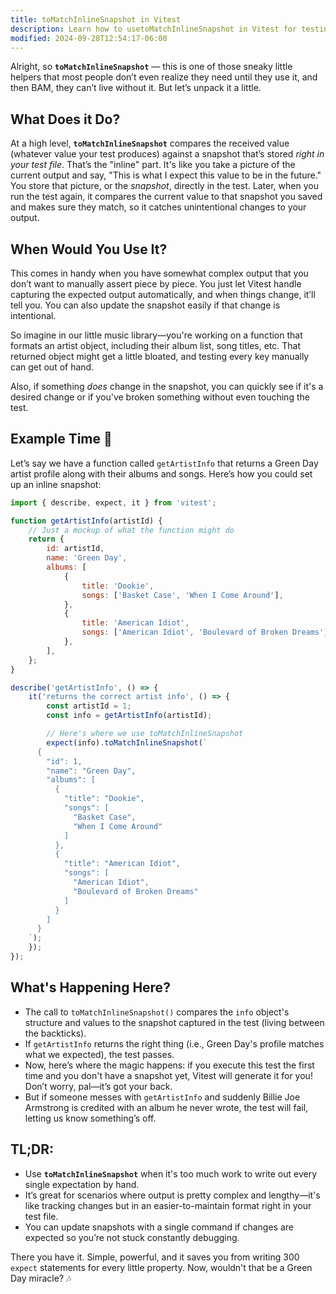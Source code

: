 ```yaml
---
title: toMatchInlineSnapshot in Vitest
description: Learn how to usetoMatchInlineSnapshot in Vitest for testing.
modified: 2024-09-28T12:54:17-06:00
---
```


Alright, so **`toMatchInlineSnapshot`** — this is one of those sneaky little helpers that most people don’t even realize they need until they use it, and then BAM, they can’t live without it. But let’s unpack it a little.

## What Does it Do?

At a high level, **`toMatchInlineSnapshot`** compares the received value (whatever value your test produces) against a snapshot that’s stored *right in your test file*. That’s the "inline" part. It's like you take a picture of the current output and say, "This is what I expect this value to be in the future." You store that picture, or the *snapshot*, directly in the test. Later, when you run the test again, it compares the current value to that snapshot you saved and makes sure they match, so it catches unintentional changes to your output.

## When Would You Use It?

This comes in handy when you have somewhat complex output that you don’t want to manually assert piece by piece. You just let Vitest handle capturing the expected output automatically, and when things change, it’ll tell you. You can also update the snapshot easily if that change is intentional.

So imagine in our little music library—you're working on a function that formats an artist object, including their album list, song titles, etc. That returned object might get a little bloated, and testing every key manually can get out of hand.

Also, if something *does* change in the snapshot, you can quickly see if it's a desired change or if you've broken something without even touching the test.

## Example Time 🎸

Let’s say we have a function called `getArtistInfo` that returns a Green Day artist profile along with their albums and songs. Here’s how you could set up an inline snapshot:

```javascript
import { describe, expect, it } from 'vitest';

function getArtistInfo(artistId) {
	// Just a mockup of what the function might do
	return {
		id: artistId,
		name: 'Green Day',
		albums: [
			{
				title: 'Dookie',
				songs: ['Basket Case', 'When I Come Around'],
			},
			{
				title: 'American Idiot',
				songs: ['American Idiot', 'Boulevard of Broken Dreams'],
			},
		],
	};
}

describe('getArtistInfo', () => {
	it('returns the correct artist info', () => {
		const artistId = 1;
		const info = getArtistInfo(artistId);

		// Here's where we use toMatchInlineSnapshot
		expect(info).toMatchInlineSnapshot(`
      {
        "id": 1,
        "name": "Green Day",
        "albums": [
          {
            "title": "Dookie",
            "songs": [
              "Basket Case",
              "When I Come Around"
            ]
          },
          {
            "title": "American Idiot",
            "songs": [
              "American Idiot",
              "Boulevard of Broken Dreams"
            ]
          }
        ]
      }
    `);
	});
});
```

## What's Happening Here?

- The call to `toMatchInlineSnapshot()` compares the `info` object's structure and values to the snapshot captured in the test (living between the backticks).
- If `getArtistInfo` returns the right thing (i.e., Green Day's profile matches what we expected), the test passes.
- Now, here’s where the magic happens: if you execute this test the first time and you don't have a snapshot yet, Vitest will generate it for you! Don’t worry, pal—it’s got your back.
- But if someone messes with `getArtistInfo` and suddenly Billie Joe Armstrong is credited with an album he never wrote, the test will fail, letting us know something’s off.

## TL;DR:

- Use **`toMatchInlineSnapshot`** when it's too much work to write out every single expectation by hand.
- It’s great for scenarios where output is pretty complex and lengthy—it's like tracking changes but in an easier-to-maintain format right in your test file.
- You can update snapshots with a single command if changes are expected so you’re not stuck constantly debugging.

There you have it. Simple, powerful, and it saves you from writing 300 `expect` statements for every little property. Now, wouldn't that be a Green Day miracle? 🎶

```ts
```
